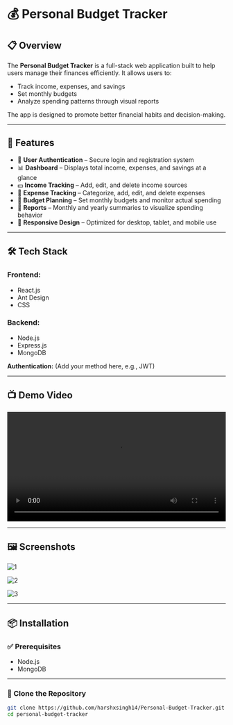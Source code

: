 # 💰 Personal Budget Tracker

## 📋 Overview

The **Personal Budget Tracker** is a full-stack web application built to help users manage their finances efficiently. It allows users to:

- Track income, expenses, and savings
- Set monthly budgets
- Analyze spending patterns through visual reports

The app is designed to promote better financial habits and decision-making.

---

## 🚀 Features

- 🔐 **User Authentication** – Secure login and registration system  
- 📊 **Dashboard** – Displays total income, expenses, and savings at a glance  
- 💵 **Income Tracking** – Add, edit, and delete income sources  
- 💸 **Expense Tracking** – Categorize, add, edit, and delete expenses  
- 🧾 **Budget Planning** – Set monthly budgets and monitor actual spending  
- 📅 **Reports** – Monthly and yearly summaries to visualize spending behavior  
- 📱 **Responsive Design** – Optimized for desktop, tablet, and mobile use  

---

## 🛠️ Tech Stack

### Frontend:
- React.js  
- Ant Design  
- CSS  

### Backend:
- Node.js  
- Express.js  
- MongoDB  

**Authentication:** (Add your method here, e.g., JWT)

---

## 📺 Demo Video


<video width="100%" controls>
  <source src="demo\1729010739494.mp4" type="video/mp4">
  Your browser does not support the video tag.
</video>

---

## 🖼️ Screenshots

![1](https://github.com/user-attachments/assets/5e9c5a67-31c8-4fb3-947b-a428876c7e1d)

![2](https://github.com/user-attachments/assets/af67a941-1564-4066-8ae4-547b45acb0d2)

![3](https://github.com/user-attachments/assets/086aca99-8227-41fe-9623-a8cb25e5f52f)

---

## 📦 Installation

### ✅ Prerequisites
- Node.js  
- MongoDB  

---

### 🔧 Clone the Repository

```bash
git clone https://github.com/harshxsingh14/Personal-Budget-Tracker.git
cd personal-budget-tracker
